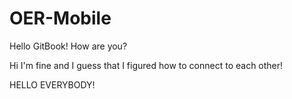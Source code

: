 # OER-Mobile

Hello GitBook! How are you?



Hi I'm fine and I guess that I figured how to connect to each other!

HELLO EVERYBODY!

